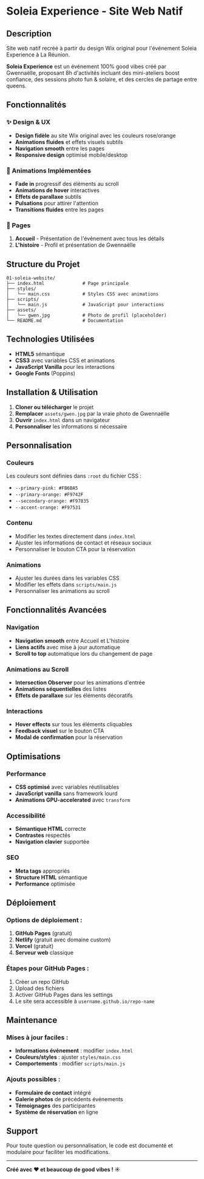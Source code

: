 # Soleia Experience - Site Web Natif

## Description

Site web natif recréé à partir du design Wix original pour l'événement Soleia Experience à La Réunion. 

**Soleia Experience** est un événement 100% good vibes créé par Gwennaëlle, proposant 8h d'activités incluant des mini-ateliers boost confiance, des sessions photo fun & solaire, et des cercles de partage entre queens.

## Fonctionnalités

### ✨ Design & UX
- **Design fidèle** au site Wix original avec les couleurs rose/orange
- **Animations fluides** et effets visuels subtils
- **Navigation smooth** entre les pages
- **Responsive design** optimisé mobile/desktop

### 🎨 Animations Implémentées
- **Fade in** progressif des éléments au scroll
- **Animations de hover** interactives
- **Effets de parallaxe** subtils
- **Pulsations** pour attirer l'attention
- **Transitions fluides** entre les pages

### 📱 Pages
1. **Accueil** - Présentation de l'événement avec tous les détails
2. **L'histoire** - Profil et présentation de Gwennaëlle

## Structure du Projet

```
01-soleia-website/
├── index.html              # Page principale
├── styles/
│   └── main.css            # Styles CSS avec animations
├── scripts/
│   └── main.js             # JavaScript pour interactions
├── assets/
│   └── gwen.jpg            # Photo de profil (placeholder)
└── README.md               # Documentation
```

## Technologies Utilisées

- **HTML5** sémantique
- **CSS3** avec variables CSS et animations
- **JavaScript Vanilla** pour les interactions
- **Google Fonts** (Poppins)

## Installation & Utilisation

1. **Cloner ou télécharger** le projet
2. **Remplacer** `assets/gwen.jpg` par la vraie photo de Gwennaëlle
3. **Ouvrir** `index.html` dans un navigateur
4. **Personnaliser** les informations si nécessaire

## Personnalisation

### Couleurs
Les couleurs sont définies dans `:root` du fichier CSS :
- `--primary-pink: #FB6BA5`
- `--primary-orange: #F9742F`
- `--secondary-orange: #F97835`
- `--accent-orange: #F97531`

### Contenu
- Modifier les textes directement dans `index.html`
- Ajuster les informations de contact et réseaux sociaux
- Personnaliser le bouton CTA pour la réservation

### Animations
- Ajuster les durées dans les variables CSS
- Modifier les effets dans `scripts/main.js`
- Personnaliser les animations au scroll

## Fonctionnalités Avancées

### Navigation
- **Navigation smooth** entre Accueil et L'histoire
- **Liens actifs** avec mise à jour automatique
- **Scroll to top** automatique lors du changement de page

### Animations au Scroll
- **Intersection Observer** pour les animations d'entrée
- **Animations séquentielles** des listes
- **Effets de parallaxe** sur les éléments décoratifs

### Interactions
- **Hover effects** sur tous les éléments cliquables
- **Feedback visuel** sur le bouton CTA
- **Modal de confirmation** pour la réservation

## Optimisations

### Performance
- **CSS optimisé** avec variables réutilisables
- **JavaScript vanilla** sans framework lourd
- **Animations GPU-accelerated** avec `transform`

### Accessibilité
- **Sémantique HTML** correcte
- **Contrastes** respectés
- **Navigation clavier** supportée

### SEO
- **Meta tags** appropriés
- **Structure HTML** sémantique
- **Performance** optimisée

## Déploiement

### Options de déploiement :
1. **GitHub Pages** (gratuit)
2. **Netlify** (gratuit avec domaine custom)
3. **Vercel** (gratuit)
4. **Serveur web** classique

### Étapes pour GitHub Pages :
1. Créer un repo GitHub
2. Upload des fichiers
3. Activer GitHub Pages dans les settings
4. Le site sera accessible à `username.github.io/repo-name`

## Maintenance

### Mises à jour faciles :
- **Informations événement** : modifier `index.html`
- **Couleurs/styles** : ajuster `styles/main.css`
- **Comportements** : modifier `scripts/main.js`

### Ajouts possibles :
- **Formulaire de contact** intégré
- **Galerie photos** de précédents événements
- **Témoignages** des participantes
- **Système de réservation** en ligne

## Support

Pour toute question ou personnalisation, le code est documenté et modulaire pour faciliter les modifications.

---

**Créé avec ❤️ et beaucoup de good vibes ! ☀️**
